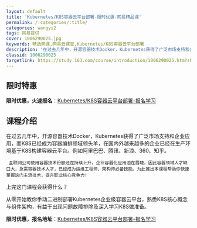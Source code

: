 ```yaml
---
layout: default
title: 'Kubernetes/K8S容器云平台部署-限时优惠-网易精品课'
permalink: /:categories/:title/
categories: wangyi2
tags: 网易提供
cover: 1006290025.jpg
keywords: 精选网课,网易云课堂,Kubernetes/K8S容器云平台部署
description: '在过去几年中，开源容器技术Docker，Kubernetes获得了广泛市场支持和企业应用，而K8S已经成为容器编排领域领'
classid: 1006290025
targetlink: https://study.163.com/course/introduction/1006290025.htm?share=1&shareId=1025206652&utm_campaign=share&utm_medium=iphoneShare&utm_source=&utm_u=1025206652
---
```


## 限时特惠

**限时优惠，火速报名**：[Kubernetes/K8S容器云平台部署-报名学习](https://study.163.com/course/introduction/1006290025.htm?share=1&shareId=1025206652&utm_campaign=share&utm_medium=iphoneShare&utm_source=&utm_u=1025206652)

## 课程介绍

在过去几年中，开源容器技术Docker，Kubernetes获得了广泛市场支持和企业应用，而K8S已经成为容器编排领域领头羊，在国内外越来越多的企业已经在生产环境基于K8S构建容器云平台。例如阿里巴巴、腾讯、新浪、360、知乎。

     互联网公司使用容器技术份额还在持续上升，企业容器化应用迫在眉睫，因此容器领域人才缺口大，急需容器技术人才，已经成为运维工程师、架构师必备技能。为此推出本课程帮助你快速掌握这门主流技术，提升职业核心竞争力!



上完这门课程会获得什么？

从零开始教你手动二进制部署Kubernetes企业级容器云平台，熟悉K8S核心概念与组件架构，有益于出现问题故障排除及深入学习K8S做准备。

**限时优惠，报名地址**：[Kubernetes/K8S容器云平台部署-报名学习](https://study.163.com/course/introduction/1006290025.htm?share=1&shareId=1025206652&utm_campaign=share&utm_medium=iphoneShare&utm_source=&utm_u=1025206652)

